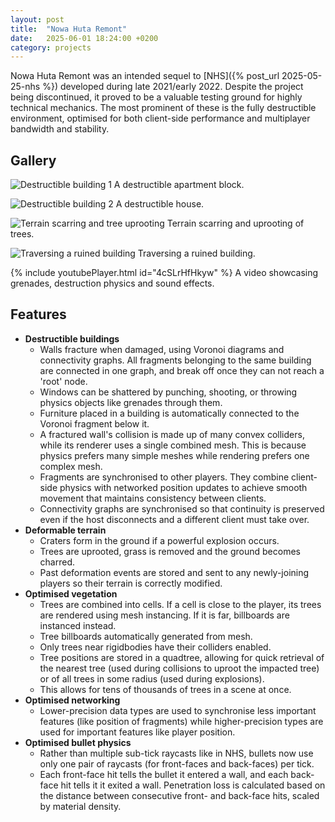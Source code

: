```yaml
---
layout: post
title:  "Nowa Huta Remont"
date:   2025-06-01 18:24:00 +0200
category: projects
---
```

Nowa Huta Remont was an intended sequel to [NHS]({% post_url 2025-05-25-nhs %}) developed during late 2021/early 2022.
Despite the project being discontinued, it proved to be a valuable testing ground for highly technical mechanics.
The most prominent of these is the fully destructible environment, optimised for both client-side performance and multiplayer bandwidth and stability.

## Gallery
![Destructible building 1](/assets/remont-blok.gif) A destructible apartment block.

![Destructible building 2](/assets/remont-house.gif) A destructible house.

![Terrain scarring and tree uprooting](/assets/remont-explosion.gif) Terrain scarring and uprooting of trees.

![Traversing a ruined building](/assets/remont-ruins.gif) Traversing a ruined building.

{% include youtubePlayer.html id="4cSLrHfHkyw" %} A video showcasing grenades, destruction physics and sound effects.

## Features
- **Destructible buildings**
  - Walls fracture when damaged, using Voronoi diagrams and connectivity graphs. All fragments belonging to the same building are connected in one graph, and break off once they can not reach a 'root' node.
  - Windows can be shattered by punching, shooting, or throwing physics objects like grenades through them.
  - Furniture placed in a building is automatically connected to the Voronoi fragment below it.
  - A fractured wall's collision is made up of many convex colliders, while its renderer uses a single combined mesh. This is because physics prefers many simple meshes while rendering prefers one complex mesh.
  - Fragments are synchronised to other players. They combine client-side physics with networked position updates to achieve smooth movement that maintains consistency between clients.
  - Connectivity graphs are synchronised so that continuity is preserved even if the host disconnects and a different client must take over.
- **Deformable terrain**
  - Craters form in the ground if a powerful explosion occurs.
  - Trees are uprooted, grass is removed and the ground becomes charred.
  - Past deformation events are stored and sent to any newly-joining players so their terrain is correctly modified.
- **Optimised vegetation**
  - Trees are combined into cells. If a cell is close to the player, its trees are rendered using mesh instancing. If it is far, billboards are instanced instead.
  - Tree billboards automatically generated from mesh.
  - Only trees near rigidbodies have their colliders enabled.
  - Tree positions are stored in a quadtree, allowing for quick retrieval of the nearest tree (used during collisions to uproot the impacted tree) or of all trees in some radius (used during explosions).
  - This allows for tens of thousands of trees in a scene at once.
- **Optimised networking**
  - Lower-precision data types are used to synchronise less important features (like position of fragments) while higher-precision types are used for important features like player position.
- **Optimised bullet physics**
  - Rather than multiple sub-tick raycasts like in NHS, bullets now use only one pair of raycasts (for front-faces and back-faces) per tick.
  - Each front-face hit tells the bullet it entered a wall, and each back-face hit tells it it exited a wall. Penetration loss is calculated based on the distance between consecutive front- and back-face hits, scaled by material density.